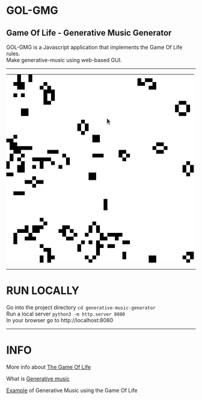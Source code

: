 # GOL-GMG 
## Game Of Life - Generative Music Generator
GOL-GMG is a Javascript application that implements the Game Of Life rules.  
Make generative-music using web-based GUI.

---

![](static/GOL-GMG.gif)

---

# RUN LOCALLY

Go into the project directory `cd generative-music-generator`   
Run a local server `python3 -m http.server 8080`   
In your browser go to http://localhost:8080  

---

# INFO

More info about [The Game Of Life](https://en.wikipedia.org/wiki/Conway%27s_Game_of_Life)  

What is [Generative music](https://en.wikipedia.org/wiki/Generative_music)  

[Example](https://www.youtube.com/watch?v=WbJlR77WWic) of Generative Music using the Game Of Life

